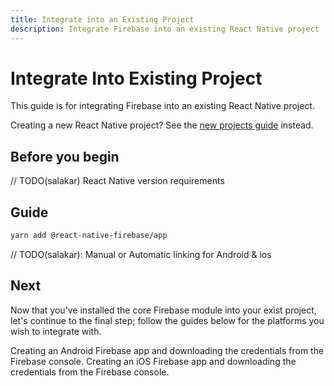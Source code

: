 ```yaml
---
title: Integrate into an Existing Project
description: Integrate Firebase into an existing React Native project
---
```


# Integrate Into Existing Project

This guide is for integrating Firebase into an existing React Native project.

Creating a new React Native project? See the [new projects guide](/quick-start/new-project) instead.

## Before you begin

// TODO(salakar) React Native version requirements

## Guide

```bash
yarn add @react-native-firebase/app
```

// TODO(salakar): Manual or Automatic linking for Android & ios

## Next

Now that you've installed the core Firebase module into your exist project, let's continue to the final step; follow the guides below for the platforms you wish to integrate with.

<Grid columns="2">
	<Block
		title="Adding Firebase credentials to your Android app"
		to="/quick-start/android-firebase-credentials"
		icon="android"
		color="#4CAF50"
	>
		Creating an Android Firebase app and downloading the credentials from the Firebase console.
  	</Block>
    <Block
		title="Adding Firebase credentials to your iOS app"
        to="/quick-start/ios-firebase-credentials"
        icon="phone_iphone"
        color="#2196F3"
    >
        Creating an iOS Firebase app and downloading the credentials from the Firebase console.
    </Block>
</Grid>
